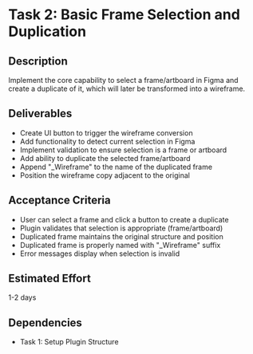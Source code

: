 # Task 2: Basic Frame Selection and Duplication

## Description
Implement the core capability to select a frame/artboard in Figma and create a duplicate of it, which will later be transformed into a wireframe.

## Deliverables
- Create UI button to trigger the wireframe conversion
- Add functionality to detect current selection in Figma
- Implement validation to ensure selection is a frame or artboard
- Add ability to duplicate the selected frame/artboard
- Append "_Wireframe" to the name of the duplicated frame
- Position the wireframe copy adjacent to the original

## Acceptance Criteria
- User can select a frame and click a button to create a duplicate
- Plugin validates that selection is appropriate (frame/artboard)
- Duplicated frame maintains the original structure and position
- Duplicated frame is properly named with "_Wireframe" suffix
- Error messages display when selection is invalid

## Estimated Effort
1-2 days

## Dependencies
- Task 1: Setup Plugin Structure